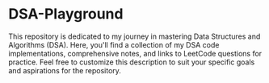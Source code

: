 # DSA-Playground
This repository is dedicated to my journey in mastering Data Structures and Algorithms (DSA). Here, you'll find a collection of my DSA code implementations, comprehensive notes, and links to LeetCode questions for practice. Feel free to customize this description to suit your specific goals and aspirations for the repository.
